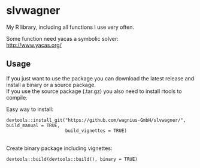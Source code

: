 # slvwagner
My R library, including all functions I use very often.

Some function need yacas a symbolic solver: \
http://www.yacas.org/

## Usage
If you just want to use the package you can download the latest release and install a binary or a source package. 
 <br>
If you use the source package (.tar.gz) you also need to install rtools to compile.

Easy way to install: <br>
```
devtools::install_git("https://github.com/wagnius-GmbH/slvwagner/",   build_manual = TRUE,
                      build_vignettes = TRUE)
```

<br>
Create binary package including vignettes:

``` 
devtools::build(devtools::build(), binary = TRUE)

```
